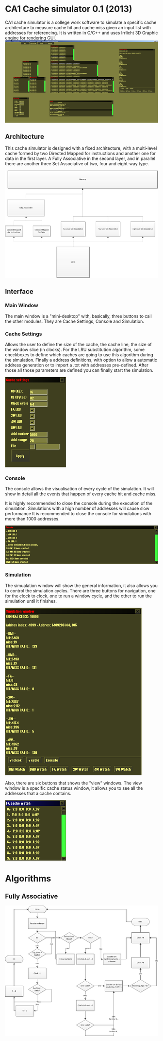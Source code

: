 # CA1 Cache simulator 0.1 (2013)
CA1 cache simulator is a college work software to simulate a specific cache architecture to measure cache hit and cache miss given an input list with addresses for referencing. It is written in C/C++ and uses Irrlicht 3D Graphic engine for rendering GUI.
![alt tag](https://github.com/AramisHM/CA1-Cache-Simulator/blob/master/docs/dev-photos/simulador-final.PNG)

## Architecture
This cache simulator is designed with a fixed architecture, with a multi-level cache formed by two Directed Mapped for instructions and another one for data in the first layer. A Fully Associative in the second layer, and in parallel there are another three Set Associative of two, four and eight-way type.

![alt tag](https://github.com/AramisHM/CA1-Cache-Simulator/blob/master/docs/dev-photos/archtecture.png)

## Interface
### Main Window 
The main window is a "mini-desktop" with, basically, three buttons to call the other modules. They are Cache Settings, Console and Simulation.


### Cache Settings
Allows the user to define the size of the cache, the cache line, the size of the window slice (in clocks). For the LRU substitution algorithm, some checkboxes to define which caches are going to use this algorithm during the simulation. Finally a address definitions, with option to allow a automatic address generation or to import a .txt with addresses pre-defined. After those all those parameters are defined you can finally start the simulation.

![alt tag](https://github.com/AramisHM/CA1-Cache-Simulator/blob/master/docs/manual/imgs/excs.PNG)

### Console
The console allows the visualisation of every cycle of the simulation. It will show in detail all the events that happen of every cache hit and cache miss.

It is highly recommended to close the console during the execution of the simulation. Simulations with a high number of addresses will cause slow performance It is recommended to close the console for simulations with more than 1000 addresses.

![alt tag](https://github.com/AramisHM/CA1-Cache-Simulator/blob/master/docs/manual/imgs/consoleexample.PNG)

### Simulation
The simualation window will show the general information, it also allows you to control the simulation cycles. There are three buttons for navigation, one for the clock to clock, one to run a window cycle, and the other to run the simulation until it finishes.

![alt tag](https://github.com/AramisHM/CA1-Cache-Simulator/blob/master/docs/manual/imgs/simulationex.PNG)

Also, there are six buttons that shows the "view" windows. The view window is a specific cache status window, it allows you to see all the addresses that a cache contains.

![alt tag](https://github.com/AramisHM/CA1-Cache-Simulator/blob/master/docs/manual/imgs/view.PNG)

# Algorithms
## Fully Associative
![alt tag](https://github.com/AramisHM/CA1-Cache-Simulator/blob/master/docs/manual/imgs/FA.png)
